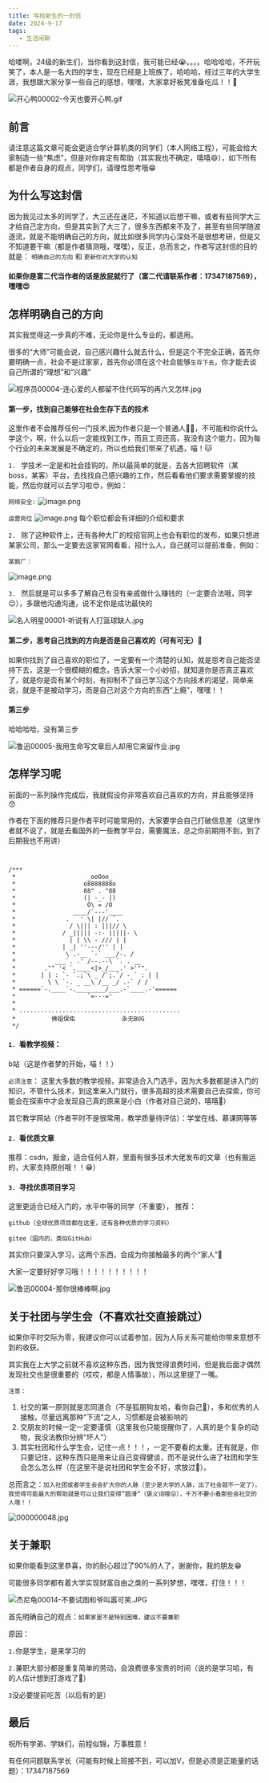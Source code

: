```yaml
---
title: 写给新生的一封信
date: 2024-9-17
tags:
   - 生活闲聊
---
```


哈喽啊，24级的新生们，当你看到这封信，我可能已经😭。。。。哈哈哈哈，不开玩笑了，本人是一名大四的学生，现在已经是上班族了，哈哈哈，经过三年的大学生涯，我想跟大家分享一些自己的感想，嘿嘿，大家拿好板凳准备吃瓜！！🍉

![开心鸭00002-今天也要开心鸭.gif](https://p0-xtjj-private.juejin.cn/tos-cn-i-73owjymdk6/d4f1e6fd85be42cd9a825eda63c37af8~tplv-73owjymdk6-jj-mark-v1:0:0:0:0:5o6Y6YeR5oqA5pyv56S-5Yy6IEAg5YmN56uv5bCP5ZOy:q75.awebp?policy=eyJ2bSI6MywidWlkIjoiMTI5NTY5MjczMjA1MzI0MSJ9&rk3s=f64ab15b&x-orig-authkey=f32326d3454f2ac7e96d3d06cdbb035152127018&x-orig-expires=1727153909&x-orig-sign=7CQFzdAx5elxNsNNu6hKFdG3%2FQg%3D)

## 前言

请注意这篇文章可能会更适合学计算机类的同学们（本人网络工程），可能会给大家制造一些“焦虑”，但是对你肯定有帮助（其实我也不确定，嘻嘻😄），如下所有都是作者自身的观点，同学们，请理性思考哦😁

## 为什么写这封信

因为我见过太多的同学了，大三还在迷茫，不知道以后想干嘛，或者有些同学大三才给自己定方向，但是其实到了大三了，很多东西都来不及了，甚至有些同学随波逐流，就是不能明确自己的方向，就比如很多同学内心深处不是很想考研，但是又不知道要干嘛（都是作者猜测哦，嘿嘿），反正，总而言之，作者写这封信的目的就是：
`明确自己的方向` 和 `更新你对大学的认知`

#### 如果你是富二代当作者的话是放屁就行了（富二代请联系作者：17347187569），嘿嘿😍

## 怎样明确自己的方向

其实我觉得这一步真的不难，无论你是什么专业的，都适用。

很多的“大师”可能会说，自己感兴趣什么就去什么，但是这个不完全正确，首先你要明确一点，社会不是过家家，首先你必须在这个社会能够`生存下去`，你才能去谈自己所谓的“理想”和“兴趣”

![程序员00004-连心爱的人都留不住代码写的再六又怎样.jpg](https://p0-xtjj-private.juejin.cn/tos-cn-i-73owjymdk6/ce8ce3c510cb44e1a41846e57696fe62~tplv-73owjymdk6-jj-mark-v1:0:0:0:0:5o6Y6YeR5oqA5pyv56S-5Yy6IEAg5YmN56uv5bCP5ZOy:q75.awebp?policy=eyJ2bSI6MywidWlkIjoiMTI5NTY5MjczMjA1MzI0MSJ9&rk3s=f64ab15b&x-orig-authkey=f32326d3454f2ac7e96d3d06cdbb035152127018&x-orig-expires=1727153909&x-orig-sign=K4KbOmLYuTZMT4cD5aguhmzYcLE%3D)

#### 第一步，找到自己能够在社会生存下去的技术

这里作者不会推荐任何一门技术,因为作者只是一个普通人😮‍💨，不可能和你说什么学这个，啊，什么以后一定能找到工作，而且工资还高，我没有这个能力，因为每个行业的未来发展是不确定的，所以也给我们带来了机遇，喵！🐱

`1. ` 学技术一定是和社会挂钩的，所以最简单的就是，去各大招聘软件（某boss，某客）平台，去找找自己感兴趣的工作，然后看看他们要求需要掌握的技能，然后你就可以去学习啦😍，例如：

`网络安全:`
![image.png](https://p0-xtjj-private.juejin.cn/tos-cn-i-73owjymdk6/cd75fd6171c2411d9929c057b761ea8b~tplv-73owjymdk6-jj-mark-v1:0:0:0:0:5o6Y6YeR5oqA5pyv56S-5Yy6IEAg5YmN56uv5bCP5ZOy:q75.awebp?policy=eyJ2bSI6MywidWlkIjoiMTI5NTY5MjczMjA1MzI0MSJ9&rk3s=f64ab15b&x-orig-authkey=f32326d3454f2ac7e96d3d06cdbb035152127018&x-orig-expires=1727153909&x-orig-sign=xFd21cpXvNcb4K20sJk2NHDAZGU%3D)

`运营岗位`
![image.png](https://p0-xtjj-private.juejin.cn/tos-cn-i-73owjymdk6/dadd1464817042f6b56b9a0c9ead2d1d~tplv-73owjymdk6-jj-mark-v1:0:0:0:0:5o6Y6YeR5oqA5pyv56S-5Yy6IEAg5YmN56uv5bCP5ZOy:q75.awebp?policy=eyJ2bSI6MywidWlkIjoiMTI5NTY5MjczMjA1MzI0MSJ9&rk3s=f64ab15b&x-orig-authkey=f32326d3454f2ac7e96d3d06cdbb035152127018&x-orig-expires=1727153909&x-orig-sign=P%2BpDdWOatvlB4%2FVlavFWkIRPdBE%3D)
每个职位都会有详细的介绍和要求

`2. ` 除了这种软件上，还有各种大厂的校招官网上也会有职位的发布，如果只想进某家公司，那么一定要去这家官网看看，招什么人，自己就可以提前准备，例如：

`某鹅厂：`

![image.png](https://p0-xtjj-private.juejin.cn/tos-cn-i-73owjymdk6/e6812f1f7da64a3ba90abcedad34bed3~tplv-73owjymdk6-jj-mark-v1:0:0:0:0:5o6Y6YeR5oqA5pyv56S-5Yy6IEAg5YmN56uv5bCP5ZOy:q75.awebp?policy=eyJ2bSI6MywidWlkIjoiMTI5NTY5MjczMjA1MzI0MSJ9&rk3s=f64ab15b&x-orig-authkey=f32326d3454f2ac7e96d3d06cdbb035152127018&x-orig-expires=1727153909&x-orig-sign=OfnEdXeOOnFIEkgzIRH%2Fqnh9gDE%3D)

`3. ` 然后就是可以多多了解自己有没有亲戚做什么赚钱的（一定要合法哦，同学😉），多跟他沟通沟通，说不定你是成功最快的

![名人明星00001-听说有人打篮球缺人.jpg](https://p0-xtjj-private.juejin.cn/tos-cn-i-73owjymdk6/ca4cdbbb41654a85b5e20599e84551f9~tplv-73owjymdk6-jj-mark-v1:0:0:0:0:5o6Y6YeR5oqA5pyv56S-5Yy6IEAg5YmN56uv5bCP5ZOy:q75.awebp?policy=eyJ2bSI6MywidWlkIjoiMTI5NTY5MjczMjA1MzI0MSJ9&rk3s=f64ab15b&x-orig-authkey=f32326d3454f2ac7e96d3d06cdbb035152127018&x-orig-expires=1727153909&x-orig-sign=xvYBvshp3%2FdZP4X5U7yAA%2Bi6xmI%3D)

#### 第二步，思考自己找到的方向是否是自己喜欢的（可有可无）🤭

如果你找到了自己喜欢的职位了，一定要有一个清楚的认知，就是思考自己能否坚持下去，这是一个很模糊的概念，告诉大家一个小妙招，就知道你是否真正喜欢了，就是你是否有某个时刻，有抑制不了自己学习这个方向技术的渴望，简单来说，就是不是被动学习，而是自己对这个方向的东西“上瘾”，嘿嘿！！

#### 第三步

哈哈哈哈，没有第三步

![鲁迅00005-我用生命写文章后人却用它来留作业.jpg](https://p0-xtjj-private.juejin.cn/tos-cn-i-73owjymdk6/7fd727d7077b463a9b7463421d2754fe~tplv-73owjymdk6-jj-mark-v1:0:0:0:0:5o6Y6YeR5oqA5pyv56S-5Yy6IEAg5YmN56uv5bCP5ZOy:q75.awebp?policy=eyJ2bSI6MywidWlkIjoiMTI5NTY5MjczMjA1MzI0MSJ9&rk3s=f64ab15b&x-orig-authkey=f32326d3454f2ac7e96d3d06cdbb035152127018&x-orig-expires=1727153909&x-orig-sign=kvRI3YtFMoeTedPstKnIdAGgQI0%3D)

## 怎样学习呢

前面的一系列操作完成后，我就假设你非常喜欢自己喜欢的方向，并且能够坚持😙

作者在下面的推荐只是作者平时可能常用的，大家要学会自己打破信息差（这里作者就不说了，就是去看国外的一些教学平台，需要魔法，总之你前期用不到，到了后期我也不用讲）

```


/***
 *                    _ooOoo_
 *                   o8888888o
 *                   88" . "88
 *                   (| -_- |)
 *                    O\ = /O
 *                ____/`---'____
 *              .   ' \| |// `.
 *               / \||| : |||// \
 *             / _||||| -:- |||||- \
 *               | | \\ - /// | |
 *             | _| ''---/'' | |
 *              \ .-__ `-` ___/-. /
 *           ___`. .' /--.--\ `. . __
 *        ."" '< `.____<|>_/___.' >'"".
 *       | | : `- `.;`\ _ /`;.`/ - ` : | |
 *         \ \ `-. _ __\ /__ _/ .-` / /
 * ======`-.____`-.________/___.-`____.-'======
 *                    `=---='
 *
 * .............................................
 *          佛祖保佑             永无BUG
 */
```

#### `1. `看教学视频：

b站（这是作者梦的开始，喵！！）

`必须注意`：
这里大多数的教学视频，非常适合入门选手，因为大多数都是讲入门的知识，不管什么技术，到这里来入门就行，很多高超的技术需要自己去探索，你可能会在探索中才会发现自己真的原来是小白（作者对自己说的，嘻嘻🤭）

其它教学网站（作者平时不是很常用，教学质量待评估）：学堂在线、慕课网等等

#### `2. `看优质文章

推荐：csdn，掘金，适合任何人群，里面有很多技术大佬发布的文章（也有搬运的，大家支持原创哦！！😁）

#### `3. `寻找优质项目学习

这里更适合已经入门的，水平中等的同学（不重要），
推荐：

    github（全球优质项目都在这里，还有各种优质的学习资料）

    gitee（国内的，类似GitHub）

其实你只要深入学习，这两个东西，会成为你接触最多的两个“家人”🤩

大家一定要好好学习哦！！！！！！！！！！

![鲁迅00004-那你很棒棒啊.jpg](https://p0-xtjj-private.juejin.cn/tos-cn-i-73owjymdk6/9d0f29a362844b7e97fafb2644e66137~tplv-73owjymdk6-jj-mark-v1:0:0:0:0:5o6Y6YeR5oqA5pyv56S-5Yy6IEAg5YmN56uv5bCP5ZOy:q75.awebp?policy=eyJ2bSI6MywidWlkIjoiMTI5NTY5MjczMjA1MzI0MSJ9&rk3s=f64ab15b&x-orig-authkey=f32326d3454f2ac7e96d3d06cdbb035152127018&x-orig-expires=1727153909&x-orig-sign=5xGk9evNndNPfQF1W8Oz9XAp9NM%3D)

## 关于社团与学生会（不喜欢社交直接跳过）

如果你平时交际为零，我建议你可以试着参加，因为人际关系可能给你带来意想不到的收获。

其实我在上大学之前就不喜欢这种东西，因为我觉得浪费时间，但是我后面才偶然发现社交也是很重要的（哎哎，都是人情事故），所以这里提了一嘴。

`注意：`

1.  社交的第一原则就是志同道合（不是狐朋狗友哈，看你自己🫣），多和优秀的人接触，尽量远离那种“下流”之人，习惯都是会被影响的
2.  交朋友的时候一定一定要谨慎（这里我也只能提醒你了，人真的是个复杂的动物，我没法教你分辨“坏人”）
3.  其实社团和什么学生会，记住一点！！！，一定不要看的太重。还有就是，你只要记住，这种东西只是用来让自己变得健谈，而不是说什么进了社团和学生会怎么怎么样（在这里不是说社团和学生会不好，求放过🤫）。

总而言之：`加入社团或者学生会会扩大你的人脉（至少是大学的人脉，出了社会就不一定了），我觉得可能最大的帮助就是可以让我们变得“圆滑”（褒义词哦😛），千万不要小看那些会社交的人哦！！`

![000000048.jpg](https://p0-xtjj-private.juejin.cn/tos-cn-i-73owjymdk6/0ec80cc731824f12a223bb6f0ded3f6d~tplv-73owjymdk6-jj-mark-v1:0:0:0:0:5o6Y6YeR5oqA5pyv56S-5Yy6IEAg5YmN56uv5bCP5ZOy:q75.awebp?policy=eyJ2bSI6MywidWlkIjoiMTI5NTY5MjczMjA1MzI0MSJ9&rk3s=f64ab15b&x-orig-authkey=f32326d3454f2ac7e96d3d06cdbb035152127018&x-orig-expires=1727153909&x-orig-sign=9lo7Qkd6lol6axn8h8h461dh4yg%3D)

## 关于兼职

如果你能看到这里恭喜，你的耐心超过了90%的人了，谢谢你，我的朋友😁

可能很多同学都有着大学实现财富自由之类的一系列梦想，嘿嘿，打住！！！

![杰尼龟00014-不要试图和爷叫嚣可笑.JPG](https://p0-xtjj-private.juejin.cn/tos-cn-i-73owjymdk6/a6e2990c4721468399cd33b1287a34c7~tplv-73owjymdk6-jj-mark-v1:0:0:0:0:5o6Y6YeR5oqA5pyv56S-5Yy6IEAg5YmN56uv5bCP5ZOy:q75.awebp?policy=eyJ2bSI6MywidWlkIjoiMTI5NTY5MjczMjA1MzI0MSJ9&rk3s=f64ab15b&x-orig-authkey=f32326d3454f2ac7e96d3d06cdbb035152127018&x-orig-expires=1727153909&x-orig-sign=gZXce0cD%2F1ETI6bDe6NgA4vy79g%3D)

首先明确自己的观点：`如果家里不是特别困难，建议不要兼职`

原因：

`1.`你是学生，是来学习的

`2.`兼职大部分都是重复简单的劳动，会浪费很多宝贵的时间（说的是学习哈，有的人估计想到打游戏了🫣）

`3`没必要提前吃苦（以后有的是）

## 最后
祝所有学弟、学妹们，前程似锦，万事胜意！

有任何问题联系学长（可能有时候上班接不到，可以加V，但是必须是正能量的话题）：17347187569
